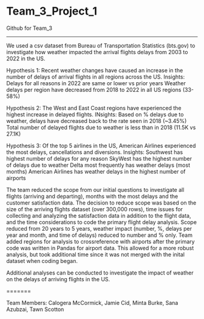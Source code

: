 # Team_3_Project_1
Github for Team_3

---
We used a csv dataset from Bureau of Transportation Statistics (bts.gov) to investigate how weather impacted the arrival flights delays from 2003 to 2022 in the US. 

Hypothesis 1:
Recent weather changes have caused an increase in the number of delays of arrival flights in all regions across the US.
Insights:
Delays for all reasons in 2022 are same or lower vs prior years
Weather delays per region have decreased from 2018 to 2022 in all US regions (33-58%)

Hypothesis 2:
The West and East Coast regions have experienced the highest increase in delayed flights.
INsights:
Based on % delays due to weather, delays have decreased back to the rate seen in 2018 (~3.45%)
Total number of delayed flights due to weather is less than in 2018 (11.5K vs 27.1K)

Hypothesis 3:
Of the top 5 airlines in the US, American Airlines experienced the most delays, cancellations and diversions.
Insights:
Southwest has highest number of delays for any reason
SkyWest has the highest number of delays due to weather
Delta most frequently has weather delays (most months)
American Airlines has weather delays in the highest number of airports

The team reduced the scope from our initial questions to investigate all flights (arriving and departing), months with the most delays and the customer satisfaction data.  The decision to reduce scope was based on the size of the arriving flights dataset (over 300,000 rows), time issues for collecting and analyzing the satisfaction data in addition to the flight data, and the time considerations to code the primary flight delay analysis. Scope reduced from 20 years to 5 years, weather impact (number, %, delays per year and month, and time of delays) reduced to number and % only.  Team added regions for analysis to crossreference with airports after the primary code was written in Pandas for airport data.  This allowed for a more robust analysis, but took additional time since it was not merged with the inital dataset when coding began.

Additional analyses can be conducted to investigate the impact of weather on the delays of arriving flights in the US.

=======

Team Members:  Calogera McCormick, Jamie Cid, Minta Burke, Sana Azubzai, Tawn Scotton
